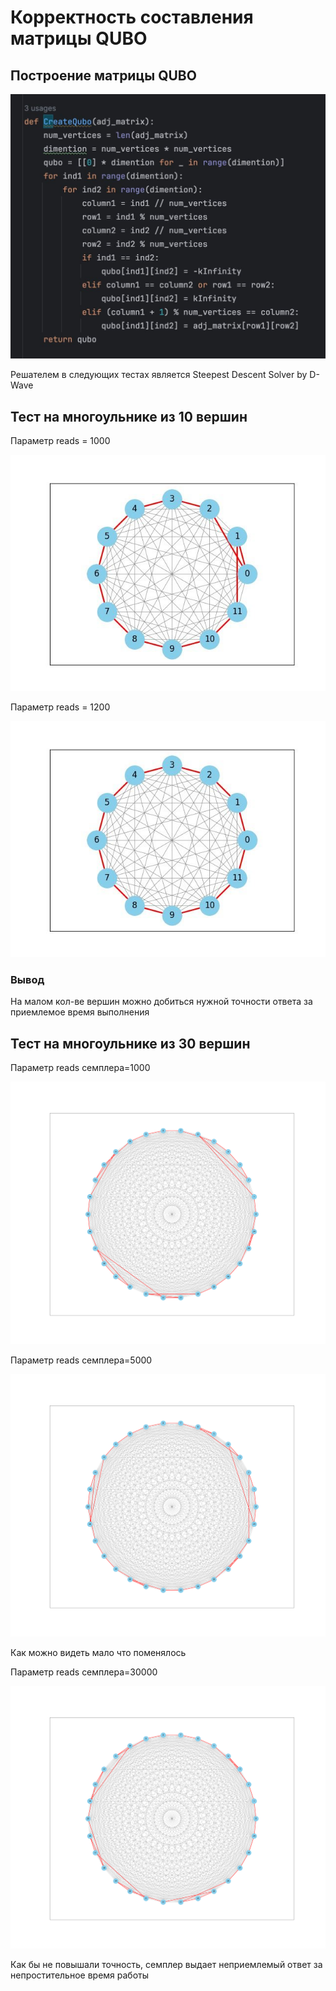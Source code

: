 # Корректность составления матрицы QUBO

## Построение матрицы QUBO

![Код построения матрицы QUBO](images/code.jpg)

Решателем в следующих тестах является Steepest Descent Solver by D-Wave

## Тест на многоульнике из 10 вершин

Параметр reads = 1000

![](images/test1.jpg)

Параметр reads = 1200

![](images/test2.jpg)

### Вывод

На малом кол-ве вершин можно добиться нужной точности ответа за приемлемое время выполнения

## Тест на многоульнике из 30 вершин

Параметр reads семплера=1000

![](images/test30_1.png)

Параметр reads семплера=5000

![](images/test30_2.png)

Как можно видеть мало что поменялось


Параметр reads семплера=30000

![](images/test30_3.png)

Как бы не повышали точность, семплер выдает неприемлемый ответ за непростительное время работы

